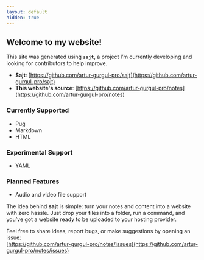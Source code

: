 ```yaml
---
layout: default
hidden: true
---
```


## Welcome to my website!

This site was generated using **`sajt`**, a project I’m currently developing and looking for contributors to help improve.

- **Sajt**: [https://github.com/artur-gurgul-pro/sajt](https://github.com/artur-gurgul-pro/sajt)  
- **This website's source**: [https://github.com/artur-gurgul-pro/notes](https://github.com/artur-gurgul-pro/notes)

### Currently Supported
- Pug  
- Markdown  
- HTML

### Experimental Support
- YAML

### Planned Features
- Audio and video file support

The idea behind **sajt** is simple: turn your notes and content into a website with zero hassle. Just drop your files into a folder, run a command, and you’ve got a website ready to be uploaded to your hosting provider.

Feel free to share ideas, report bugs, or make suggestions by opening an issue:  
[https://github.com/artur-gurgul-pro/notes/issues](https://github.com/artur-gurgul-pro/notes/issues)

